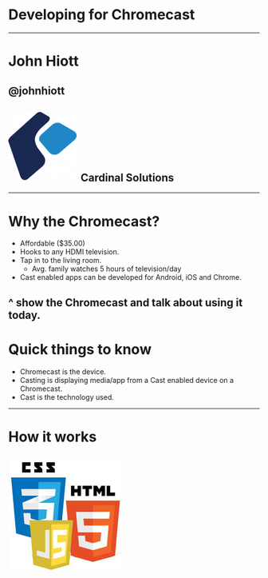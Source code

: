 # Developing for Chromecast
---
# John Hiott
## @johnhiott
## ![inline 40%](cardinal_logo.png) Cardinal Solutions
---
# Why the Chromecast?

- Affordable ($35.00)
- Hooks to any HDMI television.
- Tap in to the living room.
  - Avg. family watches 5 hours of television/day
- Cast enabled apps can be developed for Android, iOS and Chrome.

^ show the Chromecast and talk about using it today.
---
# Quick things to know

 - Chromecast is the device.
 - Casting is displaying media/app from a Cast enabled device on a Chromecast.
 - Cast is the technology used.
---
# How it works
![inline 40%](html5.jpeg)
---
